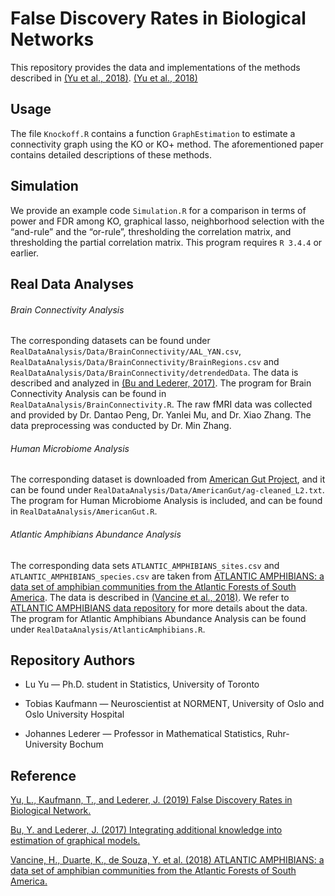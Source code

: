 # False Discovery Rates in Biological Networks

This repository provides the data and implementations of the methods described in [(Yu et al., 2018)](https://arxiv.org/pdf/1907.03808.pdf). <a href="https://arxiv.org/pdf/1907.03808.pdf" target="_blank">(Yu et al., 2018)</a>

## Usage
The file `Knockoff.R` contains a function `GraphEstimation` to estimate a connectivity graph using the KO or KO+ method. The aforementioned paper contains detailed descriptions of these methods.

## Simulation
We provide an example code `Simulation.R` for a comparison in terms of power and FDR among KO, graphical lasso, neighborhood selection with the “and-rule” and the “or-rule”, thresholding the correlation matrix, and thresholding the partial correlation matrix. This program requires `R 3.4.4` or earlier.

## Real Data Analyses

###### Brain Connectivity Analysis  
The corresponding datasets can be found under `RealDataAnalysis/Data/BrainConnectivity/AAL_YAN.csv`, `RealDataAnalysis/Data/BrainConnectivity/BrainRegions.csv` and `RealDataAnalysis/Data/BrainConnectivity/detrendedData`. The data is described and analyzed in [(Bu and Lederer, 2017)](https://arxiv.org/pdf/1704.02739.pdf). 
The program for Brain Connectivity Analysis can be found in `RealDataAnalysis/BrainConnectivity.R`. 
The raw fMRI data was collected and provided by Dr. Dantao Peng, Dr. Yanlei Mu, and Dr. Xiao Zhang. 
The data preprocessing was conducted by Dr. Min Zhang.

###### Human Microbiome Analysis
The corresponding dataset is downloaded from [American Gut Project](http://humanfoodproject.com/americangut/), and it can be found under `RealDataAnalysis/Data/AmericanGut/ag-cleaned_L2.txt`. The program for Human Microbiome Analysis is included, and can be found in `RealDataAnalysis/AmericanGut.R`.

###### Atlantic Amphibians Abundance Analysis
The corresponding data sets `ATLANTIC_AMPHIBIANS_sites.csv` and `ATLANTIC_AMPHIBIANS_species.csv` are taken from [ATLANTIC AMPHIBIANS: a data set of amphibian communities from the Atlantic Forests of South America](https://esajournals.onlinelibrary.wiley.com/doi/full/10.1002/ecy.2392). The data is described in [(Vancine et al., 2018)](https://esajournals.onlinelibrary.wiley.com/action/downloadSupplement?doi=10.1002%2Fecy.2392&file=ecy2392-sup-0002-MetadataS1.pdf). We refer to [ATLANTIC AMPHIBIANS data repository](https://github.com/mauriciovancine/ATLANTIC-AMPHIBIANS/tree/v1.0.0) for more details about the data.
The program for Atlantic Amphibians Abundance Analysis can be found under `RealDataAnalysis/AtlanticAmphibians.R`. 


## Repository Authors
- Lu Yu — Ph.D. student in Statistics, University of Toronto 

- Tobias Kaufmann — Neuroscientist at NORMENT, University of Oslo and Oslo University Hospital

- Johannes Lederer — Professor in Mathematical Statistics, Ruhr-University Bochum


## Reference
[Yu, L., Kaufmann, T., and Lederer, J. (2019) False Discovery Rates in Biological Network.](https://arxiv.org/pdf/1907.03808.pdf)

[Bu, Y. and Lederer, J. (2017) Integrating additional knowledge into estimation of graphical models.](https://arxiv.org/pdf/1704.02739.pdf)

[Vancine, H., Duarte, K., de Souza, Y. et al. (2018) ATLANTIC AMPHIBIANS: a data set of amphibian communities from the Atlantic Forests of South America.](https://esajournals.onlinelibrary.wiley.com/action/downloadSupplement?doi=10.1002%2Fecy.2392&file=ecy2392-sup-0002-MetadataS1.pdf)




